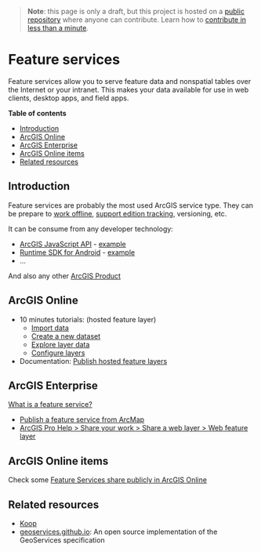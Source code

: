 > **Note**: this page is only a draft, but this project is hosted on a [public repository](https://github.com/hhkaos/awesome-arcgis) where anyone can contribute. Learn how to [contribute in less than a minute](https://github.com/hhkaos/awesome-arcgis/blob/master/CONTRIBUTING.md#contributions).

# Feature services

Feature services allow you to serve feature data and nonspatial tables over the Internet or your intranet. This makes your data available for use in web clients, desktop apps, and field apps.

<!-- START doctoc generated TOC please keep comment here to allow auto update -->
<!-- DON'T EDIT THIS SECTION, INSTEAD RE-RUN doctoc TO UPDATE -->
**Table of contents**

- [Introduction](#introduction)
- [ArcGIS Online](#arcgis-online)
- [ArcGIS Enterprise](#arcgis-enterprise)
- [ArcGIS Online items](#arcgis-online-items)
- [Related resources](#related-resources)

<!-- END doctoc generated TOC please keep comment here to allow auto update -->

## Introduction

Feature services are probably the most used ArcGIS service type. They can be prepare to [work offline](https://enterprise.arcgis.com/en/server/latest/publish-services/windows/prepare-data-for-offline-use.htm), [support edition tracking](https://enterprise.arcgis.com/en/server/latest/publish-services/windows/feature-service-permissions-and-editor-tracking.htm), versioning, etc.

It can be consume from any developer technology:

* [ArcGIS JavaScript API](../../../../developers/profiles/front-end/technologies/dojo/README.md) - [example](https://developers.arcgis.com/javascript/latest/sample-code/layers-featurelayer/index.html)
* [Runtime SDK for Android](../../../../developers/profiles/mobile/technologies/android/README.md) - [example](https://developers.arcgis.com/android/latest/sample-code/feature-layer-feature-service.htm)
* ...

And also any other [ArcGIS Product](../../../../products/README.md)

## ArcGIS Online

* 10 minutes tutorials: (hosted feature layer)
    * [Import data](https://developers.arcgis.com/labs/arcgisonline/import-data/)
    * [Create a new dataset](https://developers.arcgis.com/labs/arcgisonline/create-a-new-dataset/)
    * [Explore layer data](https://developers.arcgis.com/labs/arcgisonline/explore-layer-data/)
    * [Configure layers](https://developers.arcgis.com/labs/arcgisonline/configure-layers/)
* Documentation: [Publish hosted feature layers](https://doc.arcgis.com/en/arcgis-online/share-maps/publish-features.htm#ESRI_SECTION1_809F1266856546EF9E6D2CEF3816FD7D)

## ArcGIS Enterprise

[What is a feature service?](https://enterprise.arcgis.com/en/server/latest/publish-services/windows/what-is-a-feature-service-.htm)

* [Publish a feature service from ArcMap](https://enterprise.arcgis.com/en/server/latest/publish-services/windows/publishing-feature-services.htm)
* [ArcGIS Pro Help > Share your work > Share a web layer > Web feature layer](http://pro.arcgis.com/en/pro-app/help/sharing/overview/web-feature-layer.htm)

## ArcGIS Online items

Check some [Feature Services share publicly in ArcGIS Online](https://esri-es.github.io/arcgis-developer-tips-and-tricks/arcgis-online/search/?q=type%3A%22Feature+Service%22&numResults=100&sortField=relevance&Thumbnail=generateThumbnail%28elem%29&Title=elem.title&Details=%27%3Ca+href%3D%22https%3A%2F%2Fwww.arcgis.com%2Fhome%2Fitem.html%3Fid%3D%27%2Belem.id%2B%27%22+target%3D%22_blank%22%3EDetails%3C%2Fa%3E%27&Owner=elem.owner&Type=elem.type&Views=elem.numViews&extension=on&bbox=-10.033009529111572%2C%2039.44182239367141%2C%202.1178693771351975%2C%2042.752364762864964)

## Related resources

* [Koop](../../../../developers/profiles/devops/technologies/koop/README.md)
* [geoservices.github.io](https://geoservices.github.io): An open source implementation of the GeoServices specification
